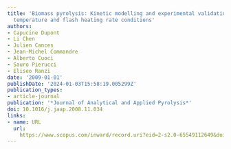 ```yaml
---
title: 'Biomass pyrolysis: Kinetic modelling and experimental validation under high
  temperature and flash heating rate conditions'
authors:
- Capucine Dupont
- Li Chen
- Julien Cances
- Jean-Michel Commandre
- Alberto Cuoci
- Sauro Pierucci
- Eliseo Ranzi
date: '2009-01-01'
publishDate: '2024-01-03T15:58:19.005299Z'
publication_types:
- article-journal
publication: '*Journal of Analytical and Applied Pyrolysis*'
doi: 10.1016/j.jaap.2008.11.034
links:
- name: URL
  url: 
    https://www.scopus.com/inward/record.uri?eid=2-s2.0-65549112649&doi=10.1016%2fj.jaap.2008.11.034&partnerID=40&md5=fe1f0698ff3fcfe72f53859b82565ba9
---
```

